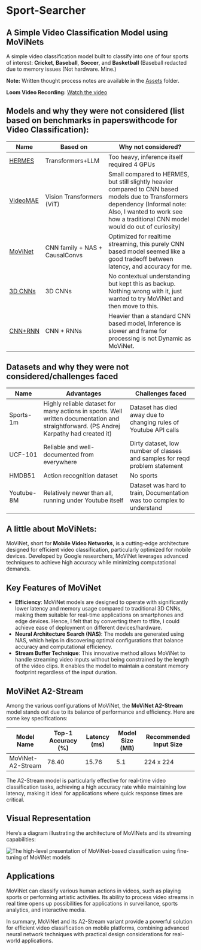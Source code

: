 # **Sport-Searcher**

## **A Simple Video Classification Model using MoViNets**

A simple video classification model built to classify into one of four sports of interest: **Cricket**, **Baseball**, **Soccer**, and **Basketball** (Baseball redacted due to memory issues (Not hardware. Mine.)

**Note:** Written thought process notes are available in the [Assets](Assets) folder.

**Loom Video Recording:** [Watch the video](https://www.loom.com/share/49ebd89f8d55415fb3a373f1e8dce172?sid=a632f607-1497-46fe-bf1b-6e2dadb04d16)

## Models and why they were not considered (list based on benchmarks in paperswithcode for Video Classification):

| Name                                                         | Based on                       | Why not considered?                                          |
| ------------------------------------------------------------ | ------------------------------ | ------------------------------------------------------------ |
| [HERMES](https://github.com/joslefaure/HERMES)               | Transformers+LLM               | Too heavy, inference itself required 4 GPUs                  |
| [VideoMAE](https://huggingface.co/docs/transformers/en/tasks/video_classification) | Vision Transformers (ViT)      | Small compared to HERMES, but still slightly heavier compared to CNN based models due to Transformers dependency (Informal note: Also, I wanted to work see how a traditional CNN model would do out of curiosity) |
| [MoViNet](https://www.tensorflow.org/hub/tutorials/movinet)  | CNN family + NAS + CausalConvs | Optimized for realtime streaming, this purely CNN based model seemed like a good tradeoff between latency, and accuracy for me. |
| [3D CNNs](https://www.tensorflow.org/tutorials/video/video_classification) | 3D CNNs                        | No contextual understanding but kept this as backup. Nothing wrong with it, just wanted to try MoViNet and then move to this. |
| [CNN+RNN](https://keras.io/examples/vision/video_classification/) | CNN + RNNs                     | Heavier than a standard CNN based model, Inference is slower and frame for processing is not Dynamic as MoViNet. |

## Datasets and why they were not considered/challenges faced

| Name       | Advantages                                                   | Challenges faced                                             |
| ---------- | ------------------------------------------------------------ | ------------------------------------------------------------ |
| Sports-1m  | Highly reliable dataset for many actions in sports. Well written documentation and straightforward. (PS Andrej Karpathy had created it) | Dataset has died away due to changing rules of Youtube API calls |
| UCF-101    | Reliable and well-documented from everywhere                 | Dirty dataset, low number of classes and samples for reqd problem statement |
| HMDB51     | Action recognition dataset                                   | No sports                                                    |
| Youtube-8M | Relatively newer than all, running under Youtube itself      | Dataset was hard to train, Documentation was too complex to understand |

## A little about MoViNets:

MoViNet, short for **Mobile Video Networks**, is a cutting-edge architecture designed for efficient video classification, particularly optimized for mobile devices. Developed by Google researchers, MoViNet leverages advanced techniques to achieve high accuracy while minimizing computational demands.

## **Key Features of MoViNet**

- **Efficiency**: MoViNet models are designed to operate with significantly lower latency and memory usage compared to traditional 3D CNNs, making them suitable for real-time applications on smartphones and edge devices. Hence, I felt that by converting them to tflite, I could achieve ease of deployment on different devices/hardware.
- **Neural Architecture Search (NAS)**: The models are generated using NAS, which helps in discovering optimal configurations that balance accuracy and computational efficiency.
- **Stream Buffer Technique**: This innovative method allows MoViNet to handle streaming video inputs without being constrained by the length of the video clips. It enables the model to maintain a constant memory footprint regardless of the input duration.

## **MoViNet A2-Stream**

Among the various configurations of MoViNet, the **MoViNet A2-Stream** model stands out due to its balance of performance and efficiency. Here are some key specifications:

| Model Name        | Top-1 Accuracy (%) | Latency (ms) | Model Size (MB) | Recommended Input Size |
| ----------------- | ------------------ | ------------ | --------------- | ---------------------- |
| MoViNet-A2-Stream | 78.40              | 15.76        | 5.1             | 224 x 224              |

The A2-Stream model is particularly effective for real-time video classification tasks, achieving a high accuracy rate while maintaining low latency, making it ideal for applications where quick response times are critical. 

## **Visual Representation**

Here’s a diagram illustrating the architecture of MoViNets and its streaming capabilities:

![The high-level presentation of MoViNet-based classification using fine-tuning of MoViNet models](https://www.researchgate.net/publication/370103459/figure/fig1/AS:11431281150222909@1681875660914/The-high-level-presentation-of-MoViNet-based-classification-using-fine-tuning-of-MoViNet.ppm)



## **Applications**

MoViNet can classify various human actions in videos, such as playing sports or performing artistic activities. Its ability to process video streams in real time opens up possibilities for applications in surveillance, sports analytics, and interactive media. 

In summary, MoViNet and its A2-Stream variant provide a powerful solution for efficient video classification on mobile platforms, combining advanced neural network techniques with practical design considerations for real-world applications.
